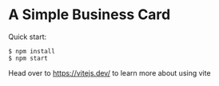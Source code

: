 # A Simple Business Card

Quick start:
```
$ npm install
$ npm start
````
Head over to https://vitejs.dev/ to learn more about using vite
